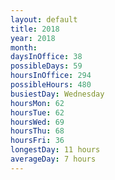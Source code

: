 ```yaml
---
layout: default
title: 2018
year: 2018
month: 
daysInOffice: 38
possibleDays: 59
hoursInOffice: 294
possibleHours: 480
busiestDay: Wednesday
hoursMon: 62
hoursTue: 62
hoursWed: 69
hoursThu: 68
hoursFri: 36
longestDay: 11 hours
averageDay: 7 hours
---
```

